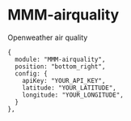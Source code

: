 # MMM-airquality
Openweather air quality 

```
{
  module: "MMM-airquality",
  position: "bottom_right",
  config: {
    apiKey: "YOUR_API_KEY",
    latitude: "YOUR_LATITUDE",
    longitude: "YOUR_LONGITUDE",
  }
},
```
